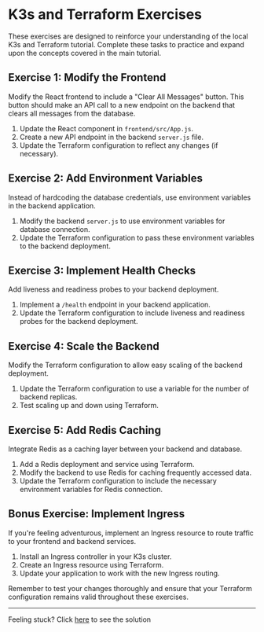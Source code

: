 # K3s and Terraform Exercises

These exercises are designed to reinforce your understanding of the local K3s and Terraform tutorial. Complete these tasks to practice and expand upon the concepts covered in the main tutorial.

## Exercise 1: Modify the Frontend

Modify the React frontend to include a "Clear All Messages" button. This button should make an API call to a new endpoint on the backend that clears all messages from the database.

1. Update the React component in `frontend/src/App.js`.
2. Create a new API endpoint in the backend `server.js` file.
3. Update the Terraform configuration to reflect any changes (if necessary).

## Exercise 2: Add Environment Variables

Instead of hardcoding the database credentials, use environment variables in the backend application.

1. Modify the backend `server.js` to use environment variables for database connection.
2. Update the Terraform configuration to pass these environment variables to the backend deployment.

## Exercise 3: Implement Health Checks

Add liveness and readiness probes to your backend deployment.

1. Implement a `/health` endpoint in your backend application.
2. Update the Terraform configuration to include liveness and readiness probes for the backend deployment.

## Exercise 4: Scale the Backend

Modify the Terraform configuration to allow easy scaling of the backend deployment.

1. Update the Terraform configuration to use a variable for the number of backend replicas.
2. Test scaling up and down using Terraform.

## Exercise 5: Add Redis Caching

Integrate Redis as a caching layer between your backend and database.

1. Add a Redis deployment and service using Terraform.
2. Modify the backend to use Redis for caching frequently accessed data.
3. Update the Terraform configuration to include the necessary environment variables for Redis connection.

## Bonus Exercise: Implement Ingress

If you're feeling adventurous, implement an Ingress resource to route traffic to your frontend and backend services.

1. Install an Ingress controller in your K3s cluster.
2. Create an Ingress resource using Terraform.
3. Update your application to work with the new Ingress routing.

Remember to test your changes thoroughly and ensure that your Terraform configuration remains valid throughout these exercises.

---

Feeling stuck? Click [here](/exercises/solution-part-1/README.md) to see the solution
